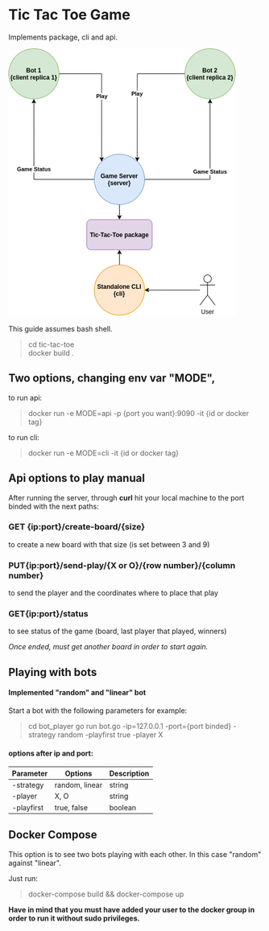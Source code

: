 # Tic Tac Toe Game
Implements package, cli and api.

![Diagram](./docs/ttt.png)

This guide assumes bash shell.


> cd tic-tac-toe  
> docker build .   

## Two options, changing env var "MODE",
to run api:
> docker run -e MODE=api -p {port you want}:9090 -it {id or docker tag}

to run cli:
> docker run -e MODE=cli -it {id or docker tag}

## Api options to play manual
After running the server, through **curl** hit your local machine to the port binded with the next paths:

### GET {ip:port}/create-board/{size}   
to create a new board with that size (is set between 3 and 9)

### PUT{ip:port}/send-play/{X or O}/{row number}/{column number}  
to send the player and the coordinates where to place that play

### GET{ip:port}/status
to see status of the game (board, last player that played, winners)

*Once ended, must get another board in order to start again.*

## Playing with bots

#### Implemented "random" and "linear" bot
Start a bot with the following parameters for example:

> cd bot_player
> go run bot.go -ip=127.0.0.1 -port={port binded} -strategy random -playfirst true -player X

#### options after ip and port:
| Parameter   | Options       |Description|
| ----------- | -----------   |-----------|
| -strategy   | random, linear| string    |
| -player     | X, O          | string    |
| -playfirst  | true, false   | boolean   |

## Docker Compose
This option is to see two bots playing with each other. In this case "random" against "linear".

Just run:

> docker-compose build && docker-compose up

**Have in mind that you must have added your user to the docker group in order to run it without sudo privileges.**